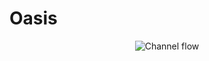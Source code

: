 Oasis
=====
<p align="center">
  <img src="https://raw.github.com/wiki/mikaem/oasis/master/figs/channel3D.gif" alt="Channel flow"/>
</p>
